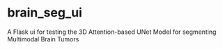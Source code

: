 # brain_seg_ui

A Flask ui for testing the 3D Attention-based UNet Model for segmenting Multimodal Brain Tumors
